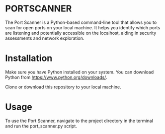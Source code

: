 # PORTSCANNER

The Port Scanner is a Python-based command-line tool that allows you to scan for open ports on your local machine. It helps you identify which ports are listening and potentially accessible on the localhost, aiding in security assessments and network exploration.

# Installation
Make sure you have Python installed on your system. You can download Python from https://www.python.org/downloads/.

Clone or download this repository to your local machine.

# Usage
To use the Port Scanner, navigate to the project directory in the terminal and run the port_scanner.py script.
